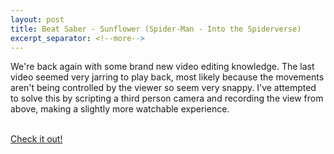 ```yaml
---
layout: post
title: Beat Saber - Sunflower (Spider-Man - Into the Spiderverse)
excerpt_separator: <!--more-->
---
```


We're back again with some brand new video editing knowledge. The last video seemed very jarring to play back, most likely because the movements aren't being controlled by the viewer so seem very snappy. I've attempted to solve this by scripting a third person camera and recording the view from above, making a slightly more watchable experience.<br><br>

<a href="https://www.youtube.com/watch?v=vcUKHY_lNa8">Check it out!</a>
